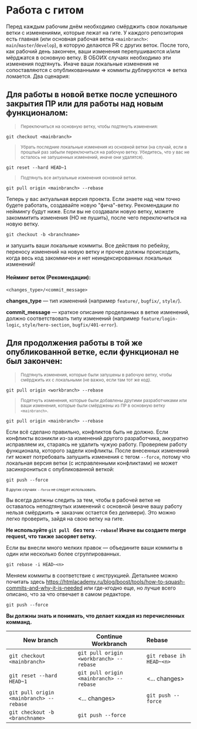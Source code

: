 # Работа с гитом

Перед каждым рабочим днём необходимо смёрджить свои локальные ветки с изменениями, которые лежат на гите. У каждого репозитория есть главная (или основная рабочая ветка `<mainbranch>`: `main`/`master`/`develop`), в которую делаются PR с других веток. После того, как рабочий день закончен, ваши изменения перепушиваются и/или мёрджатся в основную ветку. В ОБОИХ случаях необходимо эти изменения подтянуть. Иначе ваши локальные изменения не сопоставляются с опубликованными => коммиты дублируются => ветка ломается. Два сценария:

## Для работы в новой ветке после успешного закрытия ПР или для работы над новым функционалом:

> <sup>Переключиться на основную ветку, чтобы подтянуть изменения:</sup>
```
git checkout <mainbranch>
```
> <sup>Убрать последние локальные изменения из основной ветки (на случай, если в прошлый раз забыли переключиться на рабочую ветку. Убедитесь, что у вас не осталось не запушенных изменений, иначе они удалятся).</sup>
```
git reset --hard HEAD~1
```
> <sup>Подтянуть все актуальные изменения основной ветки.</sup>
```
git pull origin <mainbranch> --rebase
```
Теперь у вас актуальная версия проекта. Если знаете над чем точно будете работать, создавайте новую "фича"-ветку. Рекомендации по неймингу будут ниже. Если вы не создавали новую ветку, можете закоммитить изменения (НО не пушить), после чего переключиться на новую ветку.
```
git checkout -b <branchname>
```
и запушить ваши локальные коммиты. Все действия по ребейзу, переносу изменений на новую ветку и прочее должны происходить, когда весь код закоммичен и нет неиндексированных локальных изменений!
#### Нейминг веток (Рекомендации):
`<changes_type>/<commit_message>`

**changes_type** — тип изменений (например `feature/`, `bugfix/`, `style/`).

**commit_message** — краткое описание проделанных в ветке изменений, должно соответствовать типу изменений (например `feature/login-logic`, `style/hero-section`, `bugfix/401-error`).  


## Для продолжения работы в той же опубликованной ветке, если функционал не был закончен:

> <sup>Подтянуть изменения, которые были запушены в рабочую ветку, чтобы смёрджить их с локальными (не важно, если там тот же код).</sup> 
```
git pull origin <workbranch> --rebase
```
> <sup>Подятнуть изменения, которые были добавлены другими разработчиками или ваши изменения, которые были смёрджены из ПР в основную ветку `<mainbranch>`.</sup>
```
git pull origin <mainbranch> --rebase
```
Если всё сделано правильно, конфликтов быть не должно. Если конфликты возникли из-за изменений другого разработчика, аккуратно исправляем их, стараясь не удалить чужую работу. Проверяем работу функционала, которого задели конфликты. После внесенных изменений гит может потребовать запушить изменения с тегом `--force`, потому что локальная версия ветки (с исправленными конфликтами) не может засинхрониться с опубликованной веткой:
```
git push --force
```
<sup><sup>В других случаях `--force` не следует использовать.</sup></sup>

Вы всегда должны следить за тем, чтобы в рабочей ветке не оставалось неподтянутых изменений с основной (иначе вашу работу нельзя смёрджить => заказчик остается без деливери). Это можно легко проверить, зайдя на свою ветку на гите. 

**Не используйте `git pull ` без тега `--rebase`! Иначе вы создаете merge request, что также засоряет ветку.**


Если вы внесли много мелких правок — объедините ваши коммиты в один или несколько более сгруппированных. 
```
git rebase -i HEAD~<n>
```
Меняем коммиты в соответствие с инструкцией. Детальнее можно почитать здесь https://htmlacademy.ru/blog/boost/tools/how-to-squash-commits-and-why-it-is-needed или где-кгодно еще, но лучше всего описано, что за что отвечает в самом редакторе. 
```
git push --force
```

**Вы должны знать и понимать, что делает каждая из перечисленных комманд.**


| New branch       | Continue Workbranch                | Rebase |
| ------------- |------------------| :----------|
| `git checkout <mainbranch>`    | `git pull origin <workbranch> --rebase`    | `git rebase ih HEAD~<n>`
| `git reset --hard HEAD~1`     | `git pull origin <mainbranch> --rebase` | <... changes>
| `git pull origin <mainbranch> --rebase`  | <... changes>         | `git push --force` |
| `git checkout -b <branchname>` | `git push --force`
